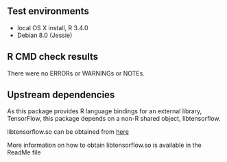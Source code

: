 ## Test environments
* local OS X install, R 3.4.0
* Debian 8.0 (Jessie)

## R CMD check results
There were no ERRORs or WARNINGs or NOTEs. 

## Upstream dependencies
As this package provides R language bindings for an external library, TensorFlow, this package depends on a non-R shared object, libtensorflow. 

libtensorflow.so can be obtained from [here](https://www.tensorflow.org/install/install_c)

More information on how to obtain libtensorflow.so is available in the ReadMe file